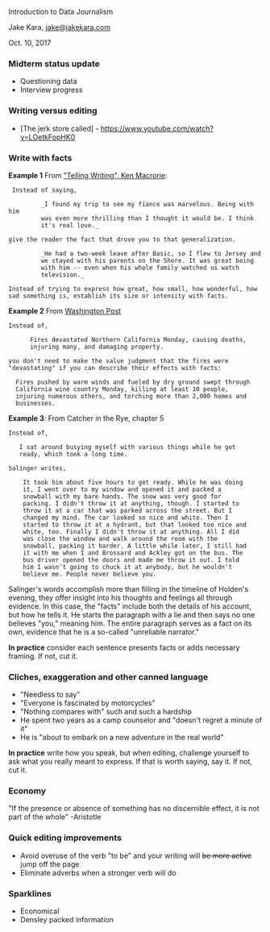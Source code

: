 Introduction to Data Journalism

Jake Kara, jake@jakekara.com

Oct. 10, 2017

### Midterm status update

* Questioning data
* Interview progress

### Writing versus editing

* [The jerk store called] - https://www.youtube.com/watch?v=LOetkFopHK0

### Write with facts

__Example 1__ From ["Telling Writing", Ken Macrorie](https://www.amazon.com/Telling-Writing-Ken-Macrorie/dp/0867091533?SubscriptionId=AKIAILSHYYTFIVPWUY6Q&tag=ad-backfill-amzn-one-good-20&linkCode=xm2&camp=2025&creative=165953&creativeASIN=0867091533):

     Instead of saying,

     	     _I found my trip to see my fiance was marvelous. Being with him
     	     was even more thrilling than I thought it would be. I think
     	     it's real love._

    give the reader the fact that drove you to that generalization.

    	     _He had a two-week leave after Basic, so I flew to Jersey and
    	     we stayed with his parents on the Shore. It was great being
    	     with him -- even when his whole family watched us watch
    	     television._

    Instead of trying to express how great, how small, how wonderful, how
    sad something is, establish its size or intensity with facts.

__Example 2__ From [Washington Post](https://www.washingtonpost.com/news/post-nation/wp/2017/10/09/fast-moving-wildfires-ravage-northern-californias-wine-country/?hpid=hp_hp-top-table-main_no-name%3Ahomepage%2Fstory&utm_term=.1ef3dd08229a)

    Instead of,

    	  Fires devastated Northern California Monday, causing deaths,
    	  injuring many, and damaging property.

    you don't need to make the value judgment that the fires were
    "devastating" if you can describe their effects with facts:

	  Fires pushed by warm winds and fueled by dry ground swept through
	  California wine country Monday, killing at least 10 people,
	  injuring numerous others, and torching more than 2,000 homes and
	  businesses.

__Example 3__: From Catcher in the Rye, chapter 5

    Instead of,

   	   I sat around busying myself with various things while he got
   	   ready, which took a long time.

    Salinger writes,

   	    It took him about five hours to get ready. While he was doing
   	    it, I went over to my window and opened it and packed a
   	    snowball with my bare hands. The snow was very good for
   	    packing. I didn't throw it at anything, though. I started to
   	    throw it at a car that was parked across the street. But I
   	    changed my mind. The car looked so nice and white. Then I
   	    started to throw it at a hydrant, but that looked too nice and
   	    white, too. Finally I didn't throw it at anything. All I did
   	    was close the window and walk around the room with the
   	    snowball, packing it harder. A little while later, I still had
   	    it with me when I and Brossard and Ackley got on the bus. The
   	    bus driver opened the doors and made me throw it out. I told
   	    him I wasn't going to chuck it at anybody, but he wouldn't
   	    believe me. People never believe you.

   Salinger's words accomplish more than filling in the timeline of
   Holden's evening, they offer insight into his thoughts and feelings all
   through evidence. In this case, the "facts" include both the details of
   his account, but how he tells it. He starts the paragraph with a lie and
   then says no one believes "you," meaning him. The entire paragraph
   serves as a fact on its own, evidence that he is a so-called "unreliable
   narrator."

__In practice__ consider each sentence presents facts or adds necessary
framing. If not, cut it.

### Cliches, exaggeration and other canned language

* "Needless to say"
* "Everyone is fascinated by motorcycles"
* "Nothing compares with" such and such a hardship
* He spent two years as a camp counselor and "doesn't regret a minute of it"
* He is "about to embark on a new adventure in the real world"

__In practice__ write how you speak, but when editing, challenge yourself
to ask what you really meant to express. If that is worth saying, say
it. If not, cut it.

### Economy

"If the presence or absence of something has no discernible effect, it is
not part of the whole" -Aristotle

### Quick editing improvements

* Avoid overuse of the verb "to be" and your writing will ~~be more active~~ jump off the page
* Eliminate adverbs when a stronger verb will do

### Sparklines 

* Economical
* Densley packed information
